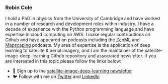### Robin Cole

I hold a PhD in physics from the University of Cambridge and have worked in a number of research and development roles within industry. I have a decade of experience with the Python programming language and have expertise in cloud computing on AWS. I make regular contributions on Github and have appeared on podcasts including the [ZenML](https://podcast.zenml.io/satellite-vision-robin-cole) and [Mapscaping](https://mapscaping.com/podcasts/thermal-imagery-from-space/) podcasts. My area of expertise is the application of deep learning to satellite & aerial imagery, and I am the maintainer of the satellite-image-deep-learning Github repository and associated newsletter. If you are interested in this topic please follow the links below:

- 📧 Sign up to the [satellite-image-deep-learning newsletter](https://www.satellite-image-deep-learning.com/)
- 🐦 Follow with me on [Twitter](https://twitter.com/robmarkcole) and [LinkedIn](https://www.linkedin.com/in/robmarkcole/)
